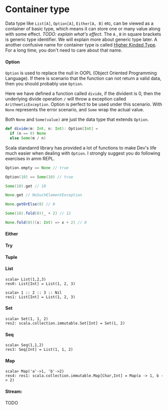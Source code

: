 # Container type

Data type like `List[A]`, `Option[A]`, `Either[A, B]` etc, can be viewed as a container of basic type, which means it can store one or many value along with some effect. *TODO: explain what's effect*. The `A` , `B` in square brackets is generic type identifier. We will explain more about generic type later.  A another confusive name for container type is called [Higher Kinded Type](https://en.m.wikipedia.org/wiki/Kind_(type_theory)). For a long time, you don't need to care about that name.

#### Option

`Option` is used to replace the null in OOPL (Object Oriented Programming Language). If there is scenario that the function can not return a valid data, then you should probably use `Option`.

Here we have defined a function called `divide`, if the divident is 0, then the underlying divide operation `/` will throw a exception called `ArithmeticException`. Option is perfect to be used under this scenario. With `None` represents the error scenario, and `Some`  wrap the actual value.

Both `None` and `Some(value)` are just the data type that extends `Option`.  

```scala
def divide(m: Int, n: Int): Option[Int] =
  if (n == 0) None
  else Some(m / n)
```

Scala standanrd library has provided a lot of functions to make Dev's life much easier when dealing with `Option`. I strongly suggest you do following exercises in amm REPL.

```scala
Option.empty == None // true

Option(10) == Some(10) // true

Some(10).get // 10

None.get // NoSuchElementException

None.getOrElse(0) // 0

Some(10).fold(0)(_ + 2) // 12

None.fold(0)((x: Int) => x + 2) // 0
```

#### Either



#### Try



#### Tuple



#### List

```
scala> List(1,2,3)
res0: List[Int] = List(1, 2, 3)

scala> 1 :: 2 :: 3 :: Nil
res1: List[Int] = List(1, 2, 3)
```

#### Set

```
scala> Set(1, 1, 2)
res2: scala.collection.immutable.Set[Int] = Set(1, 2)
```

#### Seq

```
scala> Seq(1,1,2)
res3: Seq[Int] = List(1, 1, 2)
```

#### Map

```
scala> Map('a'->1, 'b'->2)
res4: res1: scala.collection.immutable.Map[Char,Int] = Map(a -> 1, b -> 2) 
```

#### Stream:  

TODO
